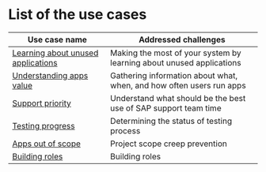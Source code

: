 # List of the use cases

| Use case name                                                      | Addressed challenges                                                                  | 
|--------------------------------------------------------------------|---------------------------------------------------------------------------------------|
| [Learning about unused applications](use-cases/learning-about-unused.md) |Making the most of your system by learning about unused applications  |
| [Understanding apps value](use-cases/understand-apps-value.md) |Gathering information about what, when, and how often users run apps  |
| [Support priority](use-cases/priority-setting.md)     | Understand what should be the best use of SAP support team time         |
| [Testing progress](use-cases/testing.md)     |  Determining the status of testing process                                |
| [Apps out of scope](use-cases/out-of-scope.md)                     | Project scope creep prevention|
| [Building roles](use-cases/building-roles.md)                     | Building roles|